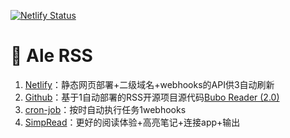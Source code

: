 [![Netlify Status](https://api.netlify.com/api/v1/badges/81dd219c-51cb-4418-a18c-42c8b104c689/deploy-status)](https://app.netlify.com/sites/bubo-rss-demo/deploys)

# 🐘 Ale RSS
1. [Netlify](https://www.netlify.com/)：静态网页部署+二级域名+webhooks的API供3自动刷新 
2. [Github](https://github.com/)：基于1自动部署的RSS开源项目源代码[Bubo Reader (2.0)](https://github.com/georgemandis/bubo-rss)
3. [cron-job](https://console.cron-job.org/)：按时自动执行任务1webhooks 
4. [SimpRead](http://ksria.com/simpread/)：更好的阅读体验+高亮笔记+连接app+输出

